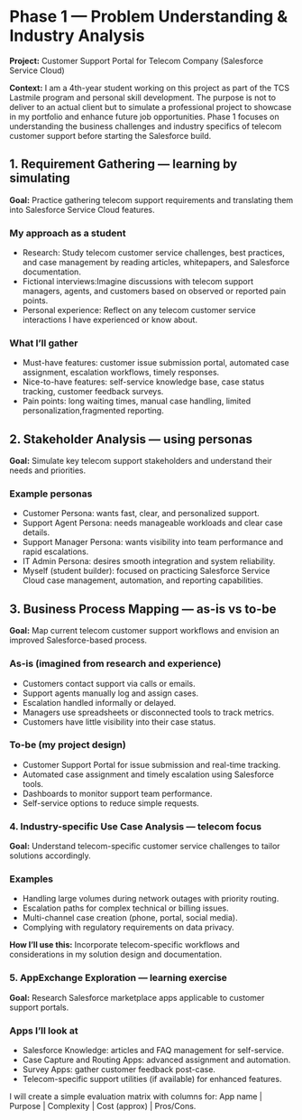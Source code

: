# Phase 1 — Problem Understanding & Industry Analysis

**Project:** Customer Support Portal for Telecom Company (Salesforce Service Cloud)

**Context:** I am a 4th-year student working on this project as part of the TCS Lastmile program and personal skill development. The purpose is not to deliver to an actual client but to simulate a professional project to showcase in my portfolio and enhance future job opportunities. Phase 1 focuses on understanding the business challenges and industry specifics of telecom customer support before starting the Salesforce build.


## 1. Requirement Gathering — learning by simulating

**Goal:** Practice gathering telecom support requirements and translating them into Salesforce Service Cloud features.

### My approach as a student

* Research: Study telecom customer service challenges, best practices, and case management by reading articles, whitepapers, and Salesforce documentation.
* Fictional interviews:Imagine discussions with telecom support managers, agents, and customers based on observed or reported pain points.
* Personal experience: Reflect on any telecom customer service interactions I have experienced or know about.

### What I’ll gather

* Must-have features: customer issue submission portal, automated case assignment, escalation workflows, timely responses.
* Nice-to-have features: self-service knowledge base, case status tracking, customer feedback surveys.
* Pain points: long waiting times, manual case handling, limited personalization,fragmented reporting.


## 2. Stakeholder Analysis — using personas

**Goal:** Simulate key telecom support stakeholders and understand their needs and priorities.

### Example personas

* Customer Persona: wants fast, clear, and personalized support.
* Support Agent Persona: needs manageable workloads and clear case details.
* Support Manager Persona: wants visibility into team performance and rapid escalations.
* IT Admin Persona: desires smooth integration and system reliability.
* Myself (student builder): focused on practicing Salesforce Service Cloud case management, automation, and reporting capabilities.


## 3. Business Process Mapping — as-is vs to-be

**Goal:** Map current telecom customer support workflows and envision an improved Salesforce-based process.

### As-is (imagined from research and experience)
* Customers contact support via calls or emails.
* Support agents manually log and assign cases.
* Escalation handled informally or delayed.
* Managers use spreadsheets or disconnected tools to track metrics.
* Customers have little visibility into their case status.

### To-be (my project design)

* Customer Support Portal for issue submission and real-time tracking.
* Automated case assignment and timely escalation using Salesforce tools.
* Dashboards to monitor support team performance.
* Self-service options to reduce simple requests.


### 4. Industry-specific Use Case Analysis — telecom focus

**Goal:** Understand telecom-specific customer service challenges to tailor solutions accordingly.

### Examples
* Handling large volumes during network outages with priority routing.
* Escalation paths for complex technical or billing issues.
* Multi-channel case creation (phone, portal, social media).
* Complying with regulatory requirements on data privacy.


**How I’ll use this:** Incorporate telecom-specific workflows and considerations in my solution design and documentation.


### 5. AppExchange Exploration — learning exercise

**Goal:** Research Salesforce marketplace apps applicable to customer support portals.

### Apps I’ll look at
* Salesforce Knowledge: articles and FAQ management for self-service.
* Case Capture and Routing Apps: advanced assignment and automation.
* Survey Apps: gather customer feedback post-case.
* Telecom-specific support utilities (if available) for enhanced features.

I will create a simple evaluation matrix with columns for: App name | Purpose | Complexity | Cost (approx) | Pros/Cons.